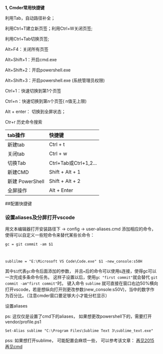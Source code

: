 **1, Cmder常用快捷键**

利用Tab，自动路径补全；

利用Ctrl+T建立新页签；利用Ctrl+W关闭页签;

利用Ctrl+Tab切换页签;

Alt+F4：关闭所有页签

Alt+Shift+1：开启cmd.exe

Alt+Shift+2：开启powershell.exe

Alt+Shift+3：开启powershell.exe (系统管理员权限)

Ctrl+1：快速切换到第1个页签

Ctrl+n：快速切换到第n个页签( n值无上限)

Alt + enter： 切换到全屏状态；

Ctr+r 历史命令搜索



| tab操作         | 快捷键                |
| :-------------- | :-------------------- |
| 新建tab         | Ctrl + t              |
| 关闭tab         | Ctrl + w              |
| 切换Tab         | Ctrl+Tab或Ctrl+1,2... |
| 新建CMD         | Shift + Alt + 1       |
| 新建 PowerShell | Shift + Alt + 2       |
| 全屏操作        | Alt + Enter           |



##配置快捷键

### 设置aliases及分屏打开vscode

用文本编辑器打开安装路径下 -> config -> user-aliases.cmd
添加相应的命令， 使得可以自定义一些短命令来替代某些长命令：

```
gc = git commit -am $1



sublilme = "E:\Microsoft VS Code\Code.exe" $1 -new_console:s50H 
```

其中`$1`代表`gc`命令后面添加的参数， 并且`=`后的命令可以使用`&`连接，使得gc可以一次完成多条命令任务。
这样子设置以后，使用`gc "first commit"`就会替代 `git commit -am"first commit"`时。
键入命令 `sublime` 就可直接在窗口右边50%横向打开vscode，若是想纵向打开则更改参数(new_console:s50V)，当中的数字作为百分比。（注意cmder窗口要足够大小才能分栏显示）

设置aliases

ps: 这仅仅是设置了cmd下的aliases， 如果想更改powershell下的，需要打开vendor/profile.ps1

```
Set-Alias sublime "C:\Program Files\Sublime Text 3\sublime_text.exe"
```

pss: 如果想打开sublime， 可能配置会麻烦一些， 可以参考该文章： [再见2015 再见cmd](https://link.jianshu.com/?t=http://imweb.io/topic/56b072d05c49f9d377ed8ee2)